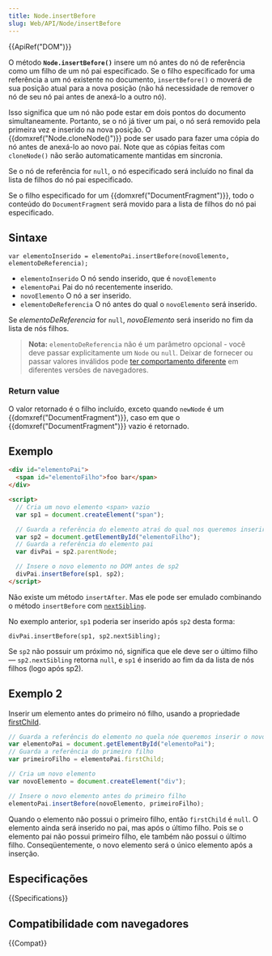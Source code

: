 ```yaml
---
title: Node.insertBefore
slug: Web/API/Node/insertBefore
---
```


{{ApiRef("DOM")}}

O método **`Node.insertBefore()`** insere um nó antes do nó de referência como um filho de um nó pai especificado. Se o filho especificado for uma referência a um nó existente no documento, `insertBefore()` o moverá de sua posição atual para a nova posição (não há necessidade de remover o nó de seu nó pai antes de anexá-lo a outro nó).

Isso significa que um nó não pode estar em dois pontos do documento simultaneamente. Portanto, se o nó já tiver um pai, o nó será removido pela primeira vez e inserido na nova posição. O {{domxref("Node.cloneNode()")}} pode ser usado para fazer uma cópia do nó antes de anexá-lo ao novo pai. Note que as cópias feitas com `cloneNode()` não serão automaticamente mantidas em sincronia.

Se o nó de referência for `null`, o nó especificado será incluído no final da lista de filhos do nó pai especificado.

Se o filho especificado for um {{domxref("DocumentFragment")}}, todo o conteúdo do `DocumentFragment` será movido para a lista de filhos do nó pai especificado.

## Sintaxe

```
var elementoInserido = elementoPai.insertBefore(novoElemento, elementoDeReferencia);
```

- `elementoInserido` O nó sendo inserido, que é `novoElemento`
- `elementoPai` Pai do nó recentemente inserido.
- `novoElemento` O nó a ser inserido.
- `elementoDeReferencia` O nó antes do qual o `novoElemento` será inserido.

Se _elementoDeReferencia_ for `null`, _novoElemento_ será inserido no fim da lista de nós filhos.

> **Nota:** `elementoDeReferencia` não é um parâmetro opcional - você deve passar explicitamente um `Node` ou `null`. Deixar de fornecer ou passar valores inválidos pode [ter comportamento diferente](https://code.google.com/p/chromium/issues/detail?id=419780) em diferentes versões de navegadores.

### Return value

O valor retornado é o filho incluído, exceto quando `newNode` é um {{domxref("DocumentFragment")}}, caso em que o {{domxref("DocumentFragment")}} vazio é retornado.

## Exemplo

```html
<div id="elementoPai">
  <span id="elementoFilho">foo bar</span>
</div>

<script>
  // Cria um novo elemento <span> vazio
  var sp1 = document.createElement("span");

  // Guarda a referência do elemento atraś do qual nos queremos inserir o novo elemento
  var sp2 = document.getElementById("elementoFilho");
  // Guarda a referência do elemento pai
  var divPai = sp2.parentNode;

  // Insere o novo elemento no DOM antes de sp2
  divPai.insertBefore(sp1, sp2);
</script>
```

Não existe um método `insertAfter`. Mas ele pode ser emulado combinando o método `insertBefore` com [`nextSibling`](/pt-BR/docs/DOM/Node.nextSibling).

No exemplo anterior, `sp1` poderia ser inserido após `sp2` desta forma:

```
divPai.insertBefore(sp1, sp2.nextSibling);
```

Se `sp2` não possuir um próximo nó, significa que ele deve ser o último filho — `sp2.nextSibling` retorna `null`, e `sp1` é inserido ao fim da da lista de nós filhos (logo após sp2).

## Exemplo 2

Inserir um elemento antes do primeiro nó filho, usando a propriedade [firstChild](/pt-BR/docs/DOM/Node.firstChild).

```js
// Guarda a referêncis do elemento no quela nóe queremos inserir o novo nó
var elementoPai = document.getElementById("elementoPai");
// Guarda a referência do primeiro filho
var primeiroFilho = elementoPai.firstChild;

// Cria um novo elemento
var novoElemento = document.createElement("div");

// Insere o novo elemento antes do primeiro filho
elementoPai.insertBefore(novoElemento, primeiroFilho);
```

Quando o elemento não possui o primeiro filho, então `firstChild` é `null`. O elemento ainda será inserido no pai, mas após o último filho. Pois se o elemento pai não possui primeiro filho, ele também não possui o último filho. Conseqüentemente, o novo elemento será o único elemento após a inserção.

## Especificações

{{Specifications}}

## Compatibilidade com navegadores

{{Compat}}
